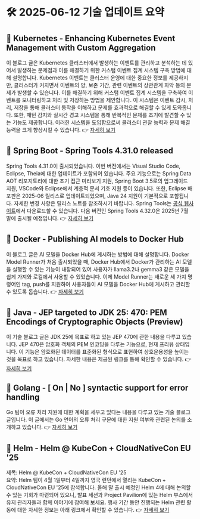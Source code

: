 # 🛠️ 2025-06-12 기술 업데이트 요약

## 🔹 Kubernetes - Enhancing Kubernetes Event Management with Custom Aggregation
이 블로그 글은 Kubernetes 클러스터에서 발생하는 이벤트를 관리하고 분석하는 데 있어서 발생하는 문제점과 이를 해결하기 위한 커스텀 이벤트 집계 시스템 구축 방법에 대해 설명합니다. Kubernetes 이벤트는 클러스터 운영에 대한 중요한 정보를 제공하지만, 클러스터가 커지면서 이벤트의 양, 보존 기간, 관련 이벤트의 상관관계 파악 등의 문제가 발생할 수 있습니다. 이를 해결하기 위해 커스텀 이벤트 집계 시스템을 구축하여 이벤트를 모니터링하고 처리 및 저장하는 방법을 제안합니다. 이 시스템은 이벤트 감시, 처리, 저장을 통해 클러스터 동작을 이해하고 문제를 효과적으로 해결할 수 있게 도와줍니다. 또한, 패턴 감지와 실시간 경고 시스템을 통해 반복적인 문제를 조기에 발견할 수 있는 기능도 제공합니다. 이러한 시스템을 도입함으로써 클러스터 관찰 능력과 문제 해결 능력을 크게 향상시킬 수 있습니다.
👉 [자세히 보기](https://kubernetes.io/blog/2025/06/10/enhancing-kubernetes-event-management-custom-aggregation/)

## 🔹 Spring Boot - Spring Tools 4.31.0 released
Spring Tools 4.31.0이 출시되었습니다. 이번 버전에서는 Visual Studio Code, Eclipse, Theia에 대한 업데이트가 포함되어 있습니다. 주요 기능으로는 Spring Data AOT 리포지토리에 대한 초기 접근 미리보기 지원, Spring Boot 3.5로의 업그레이드 지원, VSCode와 Eclipse에서 계층적 문서 기호 지원 등이 있습니다. 또한, Eclipse 배포판은 2025-06 릴리스로 업데이트되었으며, Java 24 지원이 기본적으로 포함됩니다. 자세한 변경 사항은 릴리스 노트를 참조하시기 바랍니다. Spring Tools는 [공식 웹사이트](https://spring.io/tools/)에서 다운로드할 수 있습니다. 다음 버전인 Spring Tools 4.32.0은 2025년 7월 말에 출시될 예정입니다.
👉 [자세히 보기](https://spring.io/blog/2025/06/11/spring-tools-4-31-0-released)

## 🔹 Docker - Publishing AI models to Docker Hub
이 블로그 글은 AI 모델을 Docker Hub에 게시하는 방법에 대해 설명합니다. Docker Model Runner가 처음 출시되었을 때, Docker Hub에서 Docker가 관리하는 AI 모델을 실행할 수 있는 기능이 내장되어 있어 사용자가 llama3.2나 gemma3 같은 모델을 쉽게 가져와 로컬에서 사용할 수 있었습니다. 이제 Model Runner는 새로운 세 가지 명령어인 tag, push를 지원하여 사용자들이 AI 모델을 Docker Hub에 게시하고 관리할 수 있도록 돕습니다.
👉 [자세히 보기](https://www.docker.com/blog/publish-ai-models-on-docker-hub/)

## 🔹 Java - JEP targeted to JDK 25: 470: PEM Encodings of Cryptographic Objects (Preview)
이 기술 블로그 글은 JDK 25에 목표로 하고 있는 JEP 470에 관한 내용을 다루고 있습니다. JEP 470은 암호화 객체의 PEM 인코딩을 다루는 기능으로, 현재 프리뷰 상태입니다. 이 기능은 암호화된 데이터를 표준화된 형식으로 표현하여 상호운용성을 높이는 것을 목표로 하고 있습니다. 자세한 내용은 제공된 링크를 통해 확인할 수 있습니다.
👉 [자세히 보기](https://inside.java/2025/06/11/jep470-target-jdk25/)

## 🔹 Golang - [ On | No ] syntactic support for error handling
Go 팀이 오류 처리 지원에 대한 계획을 세우고 있다는 내용을 다루고 있는 기술 블로그 글입니다. 이 글에서는 Go 언어의 오류 처리 구문에 대한 지원 여부와 관련된 논의를 소개하고 있습니다.
👉 [자세히 보기](https://go.dev/blog/error-syntax)

## 🔹 Helm - Helm @ KubeCon + CloudNativeCon EU '25
제목: Helm @ KubeCon + CloudNativeCon EU '25  
요약: Helm 팀이 4월 1일부터 4일까지 영국 런던에서 열리는 KubeCon + CloudNativeCon EU '25에 참석합니다. 올해 말 출시 예정인 Helm 4에 대해 논의할 수 있는 기회가 마련되어 있으니, 발표 세션과 Project Pavilion에 있는 Helm 부스에서 유지 관리자들과 함께 이야기에 참여해 보세요. 행사 기간 동안 진행되는 Helm 관련 활동에 대한 자세한 정보는 아래 링크에서 확인할 수 있습니다.
👉 [자세히 보기](https://helm.sh/blog/helm-at-kubecon-eu-25/)

